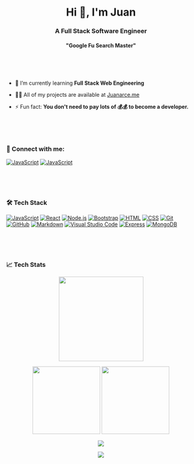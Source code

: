 <h1 align="center">Hi 👋, I'm Juan</h1>
<h3 align="center">A Full Stack Software Engineer</h3>
<h4 align="center">"Google Fu Search Master"</h4><br /><br /><br /> 




- 🌱 I’m currently learning **Full Stack Web Engineering**

- 👨‍💻 All of my projects are available at [Juanarce.me](Juanarce.me)

- ⚡ Fun fact: **You don't need to pay lots of 💰💰 to become a developer.**

<br /><br /><br />
### 🤝 Connect with me:
  
<a href="https://twitter.com/devmeloading" target="blank">![JavaScript](https://img.shields.io/badge/-@DevMeLoading-05122A?style=for-the-badge&logo=twitter)</a>
<a href="https://linkedin.com/in/juan-arce-tx" target="blank">![JavaScript](https://img.shields.io/badge/-Juan_A-05122A?style=for-the-badge&logo=linkedin)</a>

<br /><br /><br />  
### 🛠 Tech Stack

<a href="https://developer.mozilla.org/en-US/docs/Web/JavaScript" target="_blank" rel="noreferrer">![JavaScript](https://img.shields.io/badge/-JavaScript-05122A?style=for-the-badge&logo=javascript)</a>
<a href="https://reactjs.org/" target="_blank" rel="noreferrer">![React](https://img.shields.io/badge/-React-05122A?style=for-the-badge&logo=react)</a>
<a href="https://nodejs.org" target="_blank" rel="noreferrer">![Node.js](https://img.shields.io/badge/-Node.js-05122A?style=for-the-badge&logo=node.js)</a>
<a href="https://getbootstrap.com" target="_blank" rel="noreferrer">![Bootstrap](https://img.shields.io/badge/-Bootstrap-05122A?style=for-the-badge&logo=bootstrap&logoColor=563D7C)</a>
<a href="https://www.w3.org/html/" target="_blank" rel="noreferrer">![HTML](https://img.shields.io/badge/-HTML-05122A?style=for-the-badge&logo=HTML5)</a>
<a href="https://www.w3schools.com/css/" target="_blank" rel="noreferrer">![CSS](https://img.shields.io/badge/-CSS-05122A?style=for-the-badge&logo=CSS3&logoColor=1572B6)</a>
<a href="https://git-scm.com/" target="_blank" rel="noreferrer">![Git](https://img.shields.io/badge/-Git-05122A?style=for-the-badge&logo=git)</a>
<a href="https://github.com/" target="_blank" rel="noreferrer">![GitHub](https://img.shields.io/badge/-GitHub-05122A?style=for-the-badge&logo=github)</a>
<a href="https://www.markdownguide.org/" target="_blank" rel="noreferrer">![Markdown](https://img.shields.io/badge/-Markdown-05122A?style=for-the-badge&logo=markdown)</a>
<a href="https://code.visualstudio.com/" target="_blank" rel="noreferrer">![Visual Studio Code](https://img.shields.io/badge/-Visual%20Studio%20Code-05122A?style=for-the-badge&logo=visual-studio-code&logoColor=007ACC)</a>
<a href="https://expressjs.com" target="_blank" rel="noreferrer">![Express](https://img.shields.io/badge/-Express-05122A?style=for-the-badge&logo=express)</a>
<a href="https://www.mongodb.com/" target="_blank" rel="noreferrer">![MongoDB](https://img.shields.io/badge/-MongoDB-05122A?style=for-the-badge&logo=mongodb&logoColor=007ACC)</a>
</p>

<br /><br /><br />
### 📈 Tech Stats
<p align="center">
  <img height="225em" src="https://activity-graph.herokuapp.com/graph?username=jaas666&theme=github"/>
</p>
<p align="center">
  <img height="180em" src="https://github-readme-stats.vercel.app/api?username=jaas666&show_icons=true&theme=react&include_all_commits=true&count_private=true"/>
  <img height="180em" src="https://github-readme-stats.vercel.app/api/top-langs/?username=jaas666&theme=react"/>
</p>
<p align="center">
  <img src="http://github-readme-streak-stats.herokuapp.com?user=JAAS666&theme=react&date_format=M%20j%5B%2C%20Y%5D" />
</p>
<p align="center">
  <a href="https://www.codewars.com/users/DevMeLoading"><img src="https://www.codewars.com/users/DevMeLoading/badges/large"></a>
</p>
